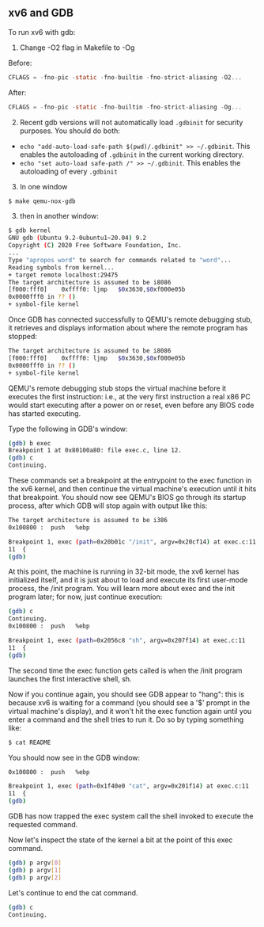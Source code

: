 ## xv6 and GDB
To run xv6 with gdb: 

1. Change -O2 flag in Makefile to -Og

Before:

```c
CFLAGS = -fno-pic -static -fno-builtin -fno-strict-aliasing -O2...
```
After:
```c
CFLAGS = -fno-pic -static -fno-builtin -fno-strict-aliasing -Og...
```

2. Recent gdb versions will not automatically load `.gdbinit` for security purposes. You should do both:

- `echo "add-auto-load-safe-path $(pwd)/.gdbinit" >> ~/.gdbinit`. This enables the autoloading of `.gdbinit` in the current working directory.
- `echo "set auto-load safe-path /" >> ~/.gdbinit`. This enables the autoloading of every `.gdbinit`

3. In one window

```bash
$ make qemu-nox-gdb
```
3. then in another window:

```bash
$ gdb kernel
GNU gdb (Ubuntu 9.2-0ubuntu1~20.04) 9.2
Copyright (C) 2020 Free Software Foundation, Inc.
...
Type "apropos word" to search for commands related to "word"...
Reading symbols from kernel...
+ target remote localhost:29475
The target architecture is assumed to be i8086
[f000:fff0]    0xffff0:	ljmp   $0x3630,$0xf000e05b
0x0000fff0 in ?? ()
+ symbol-file kernel
```

Once GDB has connected successfully to QEMU's remote debugging stub, it retrieves and displays information about where the remote program has stopped:

 ```bash
 The target architecture is assumed to be i8086
[f000:fff0]    0xffff0:	ljmp   $0x3630,$0xf000e05b
0x0000fff0 in ?? ()
+ symbol-file kernel
 ```
QEMU's remote debugging stub stops the virtual machine before it executes the first instruction: i.e., at the very first instruction a real x86 PC would start executing after a power on or reset, even before any BIOS code has started executing.

Type the following in GDB's window:

 ```bash
 (gdb) b exec
Breakpoint 1 at 0x80100a80: file exec.c, line 12.
(gdb) c
Continuing.
 ```
These commands set a breakpoint at the entrypoint to the exec function in the xv6 kernel, and then continue the virtual machine's execution until it hits that breakpoint. You should now see QEMU's BIOS go through its startup process, after which GDB will stop again with output like this:

```bash
The target architecture is assumed to be i386
0x100800 :	push   %ebp

Breakpoint 1, exec (path=0x20b01c "/init", argv=0x20cf14) at exec.c:11
11	{
(gdb) 
```

At this point, the machine is running in 32-bit mode, the xv6 kernel has initialized itself, and it is just about to load and execute its first user-mode process, the /init program. You will learn more about exec and the init program later; for now, just continue execution:

```bash
(gdb) c
Continuing.
0x100800 :	push   %ebp

Breakpoint 1, exec (path=0x2056c8 "sh", argv=0x207f14) at exec.c:11
11	{
(gdb) 
```
The second time the exec function gets called is when the /init program launches the first interactive shell, sh.

Now if you continue again, you should see GDB appear to "hang": this is because xv6 is waiting for a command (you should see a '$' prompt in the virtual machine's display), and it won't hit the exec function again until you enter a command and the shell tries to run it. Do so by typing something like:

```bash
$ cat README
```
You should now see in the GDB window:

```bash
0x100800 :	push   %ebp

Breakpoint 1, exec (path=0x1f40e0 "cat", argv=0x201f14) at exec.c:11
11	{
(gdb) 
```

GDB has now trapped the exec system call the shell invoked to execute the requested command.

Now let's inspect the state of the kernel a bit at the point of this exec command.

```bash
(gdb) p argv[0]
(gdb) p argv[1]
(gdb) p argv[2]
```

Let's continue to end the cat command.
```bash
(gdb) c
Continuing.
```
